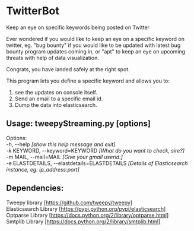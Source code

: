 # TwitterBot
Keep an eye on specific keywords being posted on Twitter

Ever wondered if you would like to keep an eye on a specific keyword on twitter, eg. "bug bounty" if you would like to be updated with latest bug bounty program updates coming in, or "apt" to keep an eye on upcoming threats with help of data visualization.

Congrats, you have landed safely at the right spot. 

This program lets you define a specific keyword and allows you to:
1. see the updates on console itself.
2. Send an email to a specific email id.
3. Dump the data into elasticsearch.

## Usage: tweepyStreaming.py [options]

Options: <br>
  -h, --help <i>[show this help message and exit]</i><br>
  -k KEYWORD, --keyword=KEYWORD <i>[What do you want to check, sire?]</i><br>
  -m MAIL, --mail=MAIL <i>[Give your gmail userid.]</i> <br>
  -e ELASTDETAILS, --elastdetails=ELASTDETAILS <i>[Details of Elasticsearch instance, eg. ip_address:port]</i><br>

## Dependencies:
Tweepy library [https://github.com/tweepy/tweepy]<br>
Elasticsearch Library [https://pypi.python.org/pypi/elasticsearch] <br>
Optparse Library [https://docs.python.org/2/library/optparse.html] <br>
Smtplib Library [https://docs.python.org/2/library/smtplib.html]
